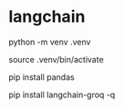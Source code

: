# langchain

python -m venv .venv

source .venv/bin/activate

pip install pandas

pip install langchain-groq -q


